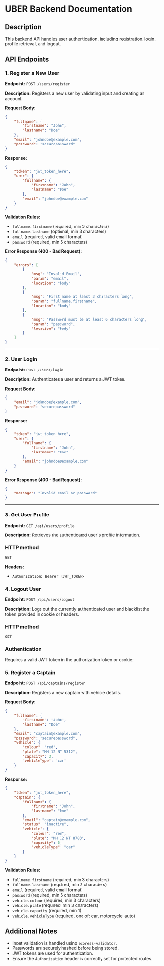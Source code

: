 # UBER Backend Documentation

## Description
This backend API handles user authentication, including registration, login, profile retrieval, and logout.

## API Endpoints

### 1. Register a New User
**Endpoint:** `POST /users/register`

**Description:** Registers a new user by validating input and creating an account.

**Request Body:**
```json
{
    "fullname": {
        "firstname": "John",
        "lastname": "Doe"
    },
    "email": "johndoe@example.com",
    "password": "securepassword"
}
```

**Response:**
```json
{
    "token": "jwt_token_here",
    "user": {
        "fullname": {
            "firstname": "John",
            "lastname": "Doe"
        },
        "email": "johndoe@example.com"
    }
}
```

**Validation Rules:**
- `fullname.firstname` (required, min 3 characters)
- `fullname.lastname` (optional, min 3 characters)
- `email` (required, valid email format)
- `password` (required, min 6 characters)

**Error Response (400 - Bad Request):**
```json
{
    "errors": [
        {
            "msg": "Invalid Email",
            "param": "email",
            "location": "body"
        },
        {
            "msg": "First name at least 3 characters long",
            "param": "fullname.firstname",
            "location": "body"
        },
        {
            "msg": "Password must be at least 6 characters long",
            "param": "password",
            "location": "body"
        }
    ]
}
```

---

### 2. User Login
**Endpoint:** `POST /users/login`

**Description:** Authenticates a user and returns a JWT token.

**Request Body:**
```json
{
    "email": "johndoe@example.com",
    "password": "securepassword"
}
```

**Response:**
```json
{
    "token": "jwt_token_here",
    "user": {
        "fullname": {
            "firstname": "John",
            "lastname": "Doe"
        },
        "email": "johndoe@example.com"
    }
}
```

**Error Response (400 - Bad Request):**
```json
{
    "message": "Invalid email or password"
}
```

---

### 3. Get User Profile
**Endpoint:** `GET /api/users/profile`

**Description:** Retrieves the authenticated user's profile information.

### HTTP method
`GET`

**Headers:**
- `Authorization: Bearer <JWT_TOKEN>`


### 4. Logout User
**Endpoint:** `POST /api/users/logout`

**Description:** Logs out the currently authenticated user and blacklist the token provided in cookie or headers.
 
### HTTP method
`GET`

### Authentication
Requires a valid JWT token in the authorization token or cookie:

### 5. Register a Captain
**Endpoint:** `POST /api/captains/register`

**Description:** Registers a new captain with vehicle details.

**Request Body:**
```json
{
    "fullname": {
        "firstname": "John",
        "lastname": "Doe"
    },
    "email": "captain@example.com",
    "password": "securepassword",
    "vehicle": {
        "colour": "red",
        "plate": "MH 12 NT 5312",
        "capacity": 3,
        "vehicleType": "car"
    }
}
```

**Response:**
```json
{
    "token": "jwt_token_here",
    "captain": {
        "fullname": {
            "firstname": "John",
            "lastname": "Doe"
        },
        "email": "captain@example.com",
        "status": "inactive",
        "vehicle": {
            "colour": "red",
            "plate": "MH 12 NT 8783",
            "capacity": 3,
            "vehicleType": "car"
        }
    }
}
```

**Validation Rules:**
- `fullname.firstname` (required, min 3 characters)
- `fullname.lastname` (required, min 3 characters)
- `email` (required, valid email format)
- `password` (required, min 6 characters)
- `vehicle.colour` (required, min 3 characters)
- `vehicle.plate` (required, min 3 characters)
- `vehicle.capacity` (required, min 1)
- `vehicle.vehicleType` (required, one of: car, motorcycle, auto)


## Additional Notes
- Input validation is handled using `express-validator`.
- Passwords are securely hashed before being stored.
- JWT tokens are used for authentication.
- Ensure the `Authorization` header is correctly set for protected routes.


